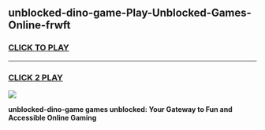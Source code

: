 
## unblocked-dino-game-Play-Unblocked-Games-Online-frwft
<h3>
<a href="https://premium76.site?title=unblocked-dino-game&ref=25A">CLICK TO PLAY</a></h3>
<hr>

<h3>
<a href="https://premium76.site?title=unblocked-dino-game&ref=25A">CLICK 2 PLAY</a>
  
</h3>

<a href="https://premium76.site?title=unblocked-dino-game&ref=25A"><img src="https://clearcache.store/games.png"></a>


**unblocked-dino-game games unblocked: Your Gateway to Fun and Accessible Online Gaming**
